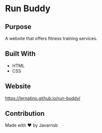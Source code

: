 # Run Buddy

## Purpose
A website that offers fitness training services.

## Built With
* HTML
* CSS

## Website
https://lernatino.github.io/run-buddy/

## Contribution
Made with ❤️ by Javarrisb

